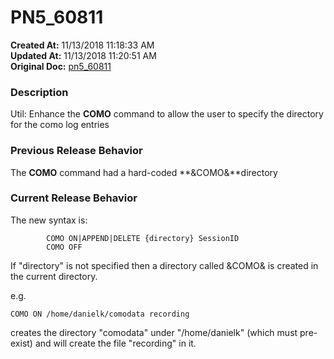 # PN5_60811

**Created At:** 11/13/2018 11:18:33 AM  
**Updated At:** 11/13/2018 11:20:51 AM  
**Original Doc:** [pn5_60811](https://docs.jbase.com/48420-5-7-1-release-notes/pn5_60811)  


### Description

Util: Enhance the **COMO** command to allow the user to specify the directory for the como log entries

### Previous Release Behavior

The **COMO** command had a hard-coded **&COMO&**directory

### Current Release Behavior

The new syntax is:

```
        COMO ON|APPEND|DELETE {directory} SessionID
        COMO OFF
```

If "directory" is not specified then a directory called &COMO& is created in the current directory.

e.g.

```
COMO ON /home/danielk/comodata recording
```

creates the directory "comodata" under "/home/danielk" (which must pre-exist) and will create the file "recording" in it.
